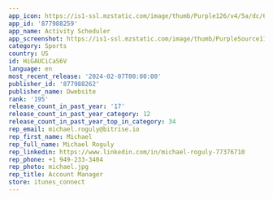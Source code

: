 ```yaml
---
app_icon: https://is1-ssl.mzstatic.com/image/thumb/Purple126/v4/5a/dc/6a/5adc6af1-ac38-2f97-5ab1-e71283ed77ce/AppIcon-0-0-1x_U007emarketing-0-7-0-sRGB-85-220.png/1024x1024bb.png
app_id: '877988259'
app_name: Activity Scheduler
app_screenshot: https://is1-ssl.mzstatic.com/image/thumb/PurpleSource116/v4/8a/b8/16/8ab81674-5cff-bf8e-7010-01302c1a8591/75651c56-8f8c-40fc-ad4c-ff572dc3c92b_AS1__U00281_U0029.jpg/1242x2688bb.png
category: Sports
country: US
id: HiGAUCiCaS6V
language: en
most_recent_release: '2024-02-07T00:00:00'
publisher_id: '877988262'
publisher_name: Dwebsite
rank: '195'
release_count_in_past_year: '17'
release_count_in_past_year_category: 12
release_count_in_past_year_top_in_category: 34
rep_email: michael.roguly@bitrise.io
rep_first_name: Michael
rep_full_name: Michael Roguly
rep_linkedin: https://www.linkedin.com/in/michael-roguly-77376710
rep_phone: +1 949-233-3404
rep_photo: michael.jpg
rep_title: Account Manager
store: itunes_connect
---
```

